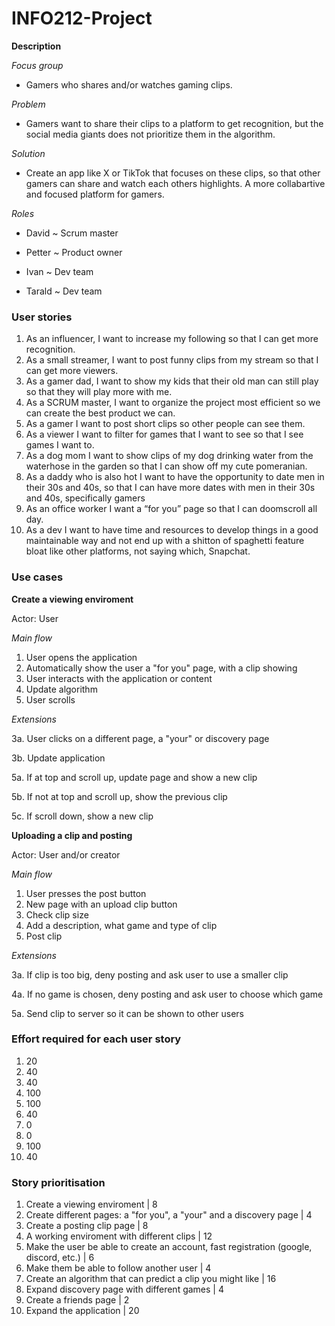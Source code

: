 # INFO212-Project

**Description**

*Focus group*
- Gamers who shares and/or watches gaming clips.

*Problem*
- Gamers want to share their clips to a platform to get recognition, but the social media giants does not prioritize them in the algorithm.

*Solution*
- Create an app like X or TikTok that focuses on these clips, so that other gamers can share and watch each 
others highlights. A more collabartive and focused platform for gamers.

*Roles*

- David ~ Scrum master

- Petter ~ Product owner

- Ivan ~ Dev team

- Tarald ~ Dev team

### User stories

1. As an influencer, I want to increase my following so that I can get more recognition.
2. As a small streamer, I want to post funny clips from my stream so that I can get more viewers.
3. As a gamer dad, I want to show my kids that their old man can still play so that they will play more with me.
4. As a SCRUM master, I want to organize the project most efficient so we can create the best product we can.
5. As a gamer I want to post short clips so other people can see them.
6. As a viewer I want to filter for games that I want to see so that I see games I want to.
7. As a dog mom I want to show clips of my dog drinking water from the waterhose in the garden so that I can show off my cute pomeranian.
8. As a daddy who is also hot I want to have the opportunity to date men in their 30s and 40s, so that I can have more dates with men in their 30s and 40s, specifically gamers
9. As an office worker I want a “for you” page so that I can doomscroll all day.
10. As a dev I want to have time and resources to develop things in a good maintainable way and not end up with a shitton of spaghetti feature bloat like other platforms, not saying which, Snapchat.

### Use cases

**Create a viewing enviroment**

Actor: User

*Main flow*

1. User opens the application
2. Automatically show the user a "for you" page, with a clip showing
3. User interacts with the application or content
4. Update algorithm
5. User scrolls

*Extensions*

3a. User clicks on a different page, a "your" or discovery page

3b. Update application

5a. If at top and scroll up, update page and show a new clip

5b. If not at top and scroll up, show the previous clip

5c. If scroll down, show a new clip

**Uploading a clip and posting**

Actor: User and/or creator

*Main flow*

1. User presses the post button
2. New page with an upload clip button
3. Check clip size
4. Add a description, what game and type of clip
5. Post clip

*Extensions*

3a. If clip is too big, deny posting and ask user to use a smaller clip

4a. If no game is chosen, deny posting and ask user to choose which game

5a. Send clip to server so it can be shown to other users

### Effort required for each user story
1. 20
2. 40
3. 40
4. 100
5. 100
6. 40
7. 0
8. 0
9. 100
10. 40

### Story prioritisation
1. Create a viewing enviroment | 8
2. Create different pages: a "for you", a "your" and a discovery page | 4 
3. Create a posting clip page | 8
4. A working enviroment with different clips | 12
5. Make the user be able to create an account, fast registration (google, discord, etc.) | 6
6. Make them be able to follow another user | 4
7. Create an algorithm that can predict a clip you might like | 16
8. Expand discovery page with different games | 4
9. Create a friends page | 2
10. Expand the application | 20